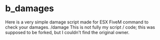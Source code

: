 # b_damages

Here is a very simple damage script made for ESX FiveM command to check your damages. /damage This is not fully my script / code; this was supposed to be forked, but I couldn't find the original owner.
